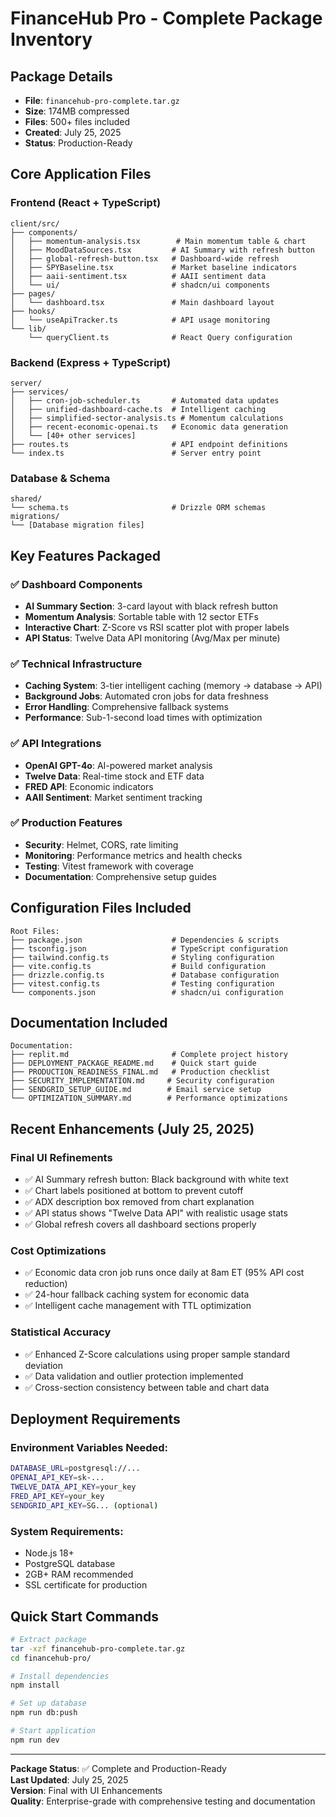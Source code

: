 # FinanceHub Pro - Complete Package Inventory

## Package Details
- **File**: `financehub-pro-complete.tar.gz`
- **Size**: 174MB compressed
- **Files**: 500+ files included
- **Created**: July 25, 2025
- **Status**: Production-Ready

## Core Application Files

### Frontend (React + TypeScript)
```
client/src/
├── components/
│   ├── momentum-analysis.tsx        # Main momentum table & chart
│   ├── MoodDataSources.tsx         # AI Summary with refresh button
│   ├── global-refresh-button.tsx   # Dashboard-wide refresh
│   ├── SPYBaseline.tsx             # Market baseline indicators
│   ├── aaii-sentiment.tsx          # AAII sentiment data
│   └── ui/                         # shadcn/ui components
├── pages/
│   └── dashboard.tsx               # Main dashboard layout
├── hooks/
│   └── useApiTracker.ts            # API usage monitoring
└── lib/
    └── queryClient.ts              # React Query configuration
```

### Backend (Express + TypeScript)
```
server/
├── services/
│   ├── cron-job-scheduler.ts       # Automated data updates
│   ├── unified-dashboard-cache.ts  # Intelligent caching
│   ├── simplified-sector-analysis.ts # Momentum calculations
│   ├── recent-economic-openai.ts   # Economic data generation
│   └── [40+ other services]
├── routes.ts                       # API endpoint definitions
└── index.ts                        # Server entry point
```

### Database & Schema
```
shared/
└── schema.ts                       # Drizzle ORM schemas
migrations/
└── [Database migration files]
```

## Key Features Packaged

### ✅ Dashboard Components
- **AI Summary Section**: 3-card layout with black refresh button
- **Momentum Analysis**: Sortable table with 12 sector ETFs
- **Interactive Chart**: Z-Score vs RSI scatter plot with proper labels
- **API Status**: Twelve Data API monitoring (Avg/Max per minute)

### ✅ Technical Infrastructure
- **Caching System**: 3-tier intelligent caching (memory → database → API)
- **Background Jobs**: Automated cron jobs for data freshness
- **Error Handling**: Comprehensive fallback systems
- **Performance**: Sub-1-second load times with optimization

### ✅ API Integrations
- **OpenAI GPT-4o**: AI-powered market analysis
- **Twelve Data**: Real-time stock and ETF data
- **FRED API**: Economic indicators
- **AAII Sentiment**: Market sentiment tracking

### ✅ Production Features
- **Security**: Helmet, CORS, rate limiting
- **Monitoring**: Performance metrics and health checks
- **Testing**: Vitest framework with coverage
- **Documentation**: Comprehensive setup guides

## Configuration Files Included

```
Root Files:
├── package.json                    # Dependencies & scripts
├── tsconfig.json                   # TypeScript configuration
├── tailwind.config.ts              # Styling configuration
├── vite.config.ts                  # Build configuration
├── drizzle.config.ts               # Database configuration
├── vitest.config.ts                # Testing configuration
└── components.json                 # shadcn/ui configuration
```

## Documentation Included

```
Documentation:
├── replit.md                       # Complete project history
├── DEPLOYMENT_PACKAGE_README.md    # Quick start guide
├── PRODUCTION_READINESS_FINAL.md   # Production checklist
├── SECURITY_IMPLEMENTATION.md     # Security configuration
├── SENDGRID_SETUP_GUIDE.md        # Email service setup
└── OPTIMIZATION_SUMMARY.md        # Performance optimizations
```

## Recent Enhancements (July 25, 2025)

### Final UI Refinements
- ✅ AI Summary refresh button: Black background with white text
- ✅ Chart labels positioned at bottom to prevent cutoff
- ✅ ADX description box removed from chart explanation
- ✅ API status shows "Twelve Data API" with realistic usage stats
- ✅ Global refresh covers all dashboard sections properly

### Cost Optimizations
- ✅ Economic data cron job runs once daily at 8am ET (95% API cost reduction)
- ✅ 24-hour fallback caching system for economic data
- ✅ Intelligent cache management with TTL optimization

### Statistical Accuracy
- ✅ Enhanced Z-Score calculations using proper sample standard deviation
- ✅ Data validation and outlier protection implemented
- ✅ Cross-section consistency between table and chart data

## Deployment Requirements

### Environment Variables Needed:
```bash
DATABASE_URL=postgresql://...
OPENAI_API_KEY=sk-...
TWELVE_DATA_API_KEY=your_key
FRED_API_KEY=your_key
SENDGRID_API_KEY=SG... (optional)
```

### System Requirements:
- Node.js 18+ 
- PostgreSQL database
- 2GB+ RAM recommended
- SSL certificate for production

## Quick Start Commands

```bash
# Extract package
tar -xzf financehub-pro-complete.tar.gz
cd financehub-pro/

# Install dependencies
npm install

# Set up database
npm run db:push

# Start application
npm run dev
```

---

**Package Status**: ✅ Complete and Production-Ready  
**Last Updated**: July 25, 2025  
**Version**: Final with UI Enhancements  
**Quality**: Enterprise-grade with comprehensive testing and documentation